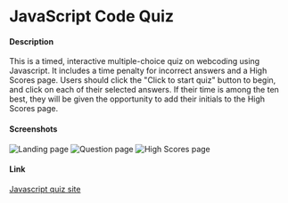 # JavaScript Code Quiz

#### Description

This is a timed, interactive multiple-choice quiz on webcoding using Javascript. It includes a time penalty for incorrect answers and a High Scores page. Users should click the "Click to start quiz" button to begin, and click on each of their selected answers. If their time is among the ten best, they will be given the opportunity to add their initials to the High Scores page.

#### Screenshots
![Landing page](quiz-landing-page.png)
![Question page](quiz-question-page.png)
![High Scores page](quiz-high-scores.png)


#### Link
[Javascript quiz site](https://lauracole1900.github.io/javaScriptCodeQuiz/)
